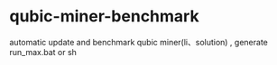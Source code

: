 # qubic-miner-benchmark
automatic update and benchmark qubic miner(li、solution) , generate run_max.bat or sh
